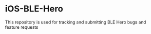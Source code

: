 # iOS-BLE-Hero
This repository is used for tracking and submitting BLE Hero bugs and feature requests

